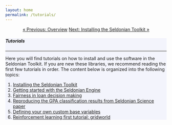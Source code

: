 ```yaml
---
layout: home
permalink: /tutorials/
---
```


<div class="container mt-4" align="center">
    <a href="{{ "/overview/" | relative_url }}" class="btn btn-primary">&laquo; Previous: Overview</a>
    <a href="{{ "/tutorials/install_toolkit_tutorial/" | relative_url }}" class="btn btn-primary">Next: Installing the Seldonian Toolkit &raquo;</a>
</div>

<!-- Main Container -->
<div class="container p-3 my-5 border" style="background-color: #f3f4fc;">
    <h5 class="mb-3">Tutorials</h5>
    <hr class="my-4">
    <p>Here you will find tutorials on how to install and use the software in the Seldonian Toolkit. If you are new these libraries, we recommend reading the first few tutorials in order. The content below is organized into the following topics:</p>
    <ol>
        <li>
            <a href="{{ "/tutorials/install_toolkit_tutorial/" | relative_url}}">Installing the Seldonian Toolkit</a>
        </li>
        <li>
            <a href="{{ "/tutorials/simple_engine_tutorial/" | relative_url}}">Getting started with the Seldonian Engine</a>
        </li>
        <li>
            <a href="{{ "/tutorials/fair_loans_tutorial/" | relative_url}}">Fairness in loan decision making</a>
        </li>
        <li>
            <a href="{{ "/tutorials/science_GPA_tutorial/" | relative_url}}">Reproducing the GPA classification results from Seldonian Science paper</a>
        </li>
        <li>
            <a href="{{ "/tutorials/custom_base_node_tutorial/" | relative_url}}">Defining your own custom base variables</a>
        </li>
        <li>
            <a href="{{ "/tutorials/gridworld_RL_tutorial/" | relative_url}}">Reinforcement learning first tutorial: gridworld</a>
        </li>
    </ol>
</div>